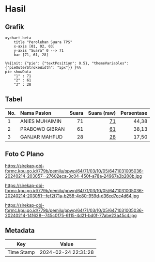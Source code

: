 # Hasil

## Grafik

```mermaid
xychart-beta
    title "Perolehan Suara TPS"
    x-axis [01, 02, 03]
    y-axis "Suara" 0 --> 71
    bar [71, 61, 28]
```

```mermaid
%%{init: {"pie": {"textPosition": 0.5}, "themeVariables": {"pieOuterStrokeWidth": "5px"}} }%%
pie showData
    "1" : 71
    "2" : 61
    "3" : 28
```

## Tabel

| No. | Nama Paslon    | Suara | Suara (raw) | Persentase |
|:--- |:-------------- | -----:| -----------:| ----------:|
| 1   | ANIES MUHAIMIN | 71    | [71][p-1]   | 44,38      |
| 2   | PRABOWO GIBRAN | 61    | [61][p-2]   | 38,13      |
| 3   | GANJAR MAHFUD  | 28    | [28][p-3]   | 17,50      |


[p-1]: https://github.com/gigit-pemilu/pemilu-2024-64-kalimantan-timur/blob/main/pilpres/hitung-suara/sub/64-kalimantan-timur/sub/71-kota-balikpapan/sub/03-balikpapan-utara/sub/1005-gunungsamarinda-baru/sub/036-tps/sub/paslon-1.txt
[p-2]: https://github.com/gigit-pemilu/pemilu-2024-64-kalimantan-timur/blob/main/pilpres/hitung-suara/sub/64-kalimantan-timur/sub/71-kota-balikpapan/sub/03-balikpapan-utara/sub/1005-gunungsamarinda-baru/sub/036-tps/sub/paslon-2.txt
[p-3]: https://github.com/gigit-pemilu/pemilu-2024-64-kalimantan-timur/blob/main/pilpres/hitung-suara/sub/64-kalimantan-timur/sub/71-kota-balikpapan/sub/03-balikpapan-utara/sub/1005-gunungsamarinda-baru/sub/036-tps/sub/paslon-3.txt

## Foto C Plano

https://sirekap-obj-formc.kpu.go.id/779b/pemilu/ppwp/64/71/03/10/05/6471031005036-20240214-203057--27602eca-3c04-450f-a78a-24967a3b208b.jpg

https://sirekap-obj-formc.kpu.go.id/779b/pemilu/ppwp/64/71/03/10/05/6471031005036-20240214-203051--fef2f71a-b258-4c80-959d-d36cd7cc4d64.jpg

https://sirekap-obj-formc.kpu.go.id/779b/pemilu/ppwp/64/71/03/10/05/6471031005036-20240214-141628--745c0f75-6115-4d21-bd0f-77abe23a45c4.jpg


## Metadata

| Key        | Value               |
| ---------- | ------------------- |
| Time Stamp | 2024-02-24 22:31:28 |



